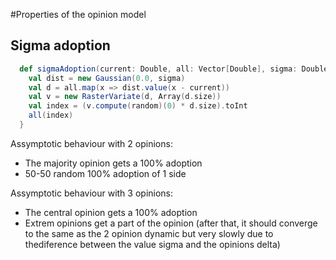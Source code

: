 
#Properties of the opinion model

## Sigma adoption

```scala
  def sigmaAdoption(current: Double, all: Vector[Double], sigma: Double, random: Random): Double = {
    val dist = new Gaussian(0.0, sigma)
    val d = all.map(x => dist.value(x - current))
    val v = new RasterVariate(d, Array(d.size))
    val index = (v.compute(random)(0) * d.size).toInt
    all(index)
  }
```

Assymptotic behaviour with 2 opinions:
 - The majority opinion gets a 100% adoption
 - 50-50 random 100% adoption of 1 side

Assymptotic behaviour with 3 opinions:
 - The central opinion gets a 100% adoption
 - Extrem opinions get a part of the opinion (after that, it should converge to the same as the 2 opinion dynamic but very slowly due to thediference between the value sigma and the opinions delta)



